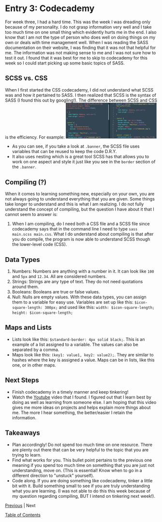 # Entry 3: Codecademy

For week three, I had a hard time. This was the week I was dreading only because of my personality. I do not grasp information very well and I take too much time on one small thing which evidently hurts me in the end. I also know that I am not the type of person who does well on doing things on my own or deals with time management well. When I was reading the SASS documentation on their website, I was finding that it was not that helpful for me. The information was not making sense to me and I was not sure how to test it out. I found that it was best for me to skip to codecademy for this week so I could start picking up some basic topics of SASS. 

## SCSS vs. CSS

When I first started the CSS codecademy, I did not understand what SCSS was and how it pertained to SASS. I then realized that SCSS is the syntax of SASS (I found this out by googling!). The difference between SCSS and CSS is the efficiency. 
For example: <img src="../img2.png" style="width: 300px;" />
+ As you can see, if you take a look at ```.banner```, the SCSS file uses variables that can be reused to keep the code D.R.Y.
+ It also uses nesting which is a great tool SCSS has that allows you to work on one aspect and style it just like you see in the ```border``` section of the ```.banner```. 

## Compiling (?)

When it comes to learning something new, especially on your own, you are not always going to understand everything that you are given. Some things take longer to understand and this is what I am realizing. I do not fully understand the concept of compiling, but the question I have about it that I cannot seem to answer is:
1. When I am compiling, do I need both a CSS file and a SCSS file since codecademy says that in the command line I need to type ```sass main.scss main.css```. 
What I do understand about compiling is that after you do compile, the program is now able to understand SCSS though the lower-level code (CSS). 

## Data Types

1. Numbers: Numbers are anything with a number in it. It can look like ```100``` and ```5px``` and ```12.34```. All are considered numbers. 
2. Strings: Strings are any type of text. They do not need quotations around them. 
3. Booleans: Booleans are true or false values. 
4. Null: Nulls are empty values. 
With these data types, you can assign them to a variable for easy use. Variables are set up like this:
```$icon-square-length: 300px;```
and used like this:
```width: $icon-square-length;```
```height: $icon-square-length;```

## Maps and Lists

+ Lists look like this: ```$standard-border: 4px solid black;```. This is an example of a list assigned to a variable. The values can also be separated by a comma. 
+ Maps look like this: ```(key1: value1, key2: value2);```. They are similar to hashes where the key is assigned a value. Maps can be in lists, like this one, or in other maps. 

## Next Steps

+ Finish codecademy in a timely manner and keep tinkering!
+ Watch the [Youtube](https://www.youtube.com/watch?v=P1G4_zxOxtk) video that I found. I figured out that I learn best by doing as well as learning from someone else. I am hoping that this video gives me more ideas on projects and helps explain more things about me. The more I hear something, the better/easier I retain the information. 

## Takeaways

+ Plan accordingly! Do not spend too much time on one resource. There are plenty out there that can be very helpful to the topic that you are trying to learn. 
+ Find what works for you. This bullet point pertains to the previous one meaning if you spend too much time on something that you are just not understanding, move on. (This is essential! Know when to go in a different direction to "unstuck" yourself).
+ Code along. If you are doing something like codecademy, tinker a little bit with it. Build something small to see if you are truly understanding what you are learning. (I was not able to do this this week because of my question regarding compiling, BUT I intend on tinkering next week!).






[Previous](../entries/entry02.md) |  Next

[Table of Contents](../README.md)